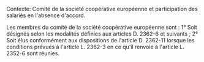 Contexte: Comité de la société coopérative européenne et participation des salariés en l'absence d'accord.

Les membres du comité de la société coopérative européenne sont : 1° Soit désignés selon les modalités définies aux articles D. 2362-6 et suivants ; 2° Soit élus conformément aux dispositions de l'article D. 2362-11 lorsque les conditions prévues à l'article L. 2362-3 en ce qu'il renvoie à l'article L. 2352-6 sont réunies.